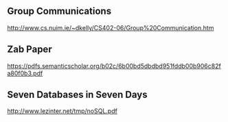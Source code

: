 

## Group Communications

http://www.cs.nuim.ie/~dkelly/CS402-06/Group%20Communication.htm


## Zab Paper

https://pdfs.semanticscholar.org/b02c/6b00bd5dbdbd951fddb00b906c82fa80f0b3.pdf

## Seven Databases in Seven Days
http://www.lezinter.net/tmp/noSQL.pdf
